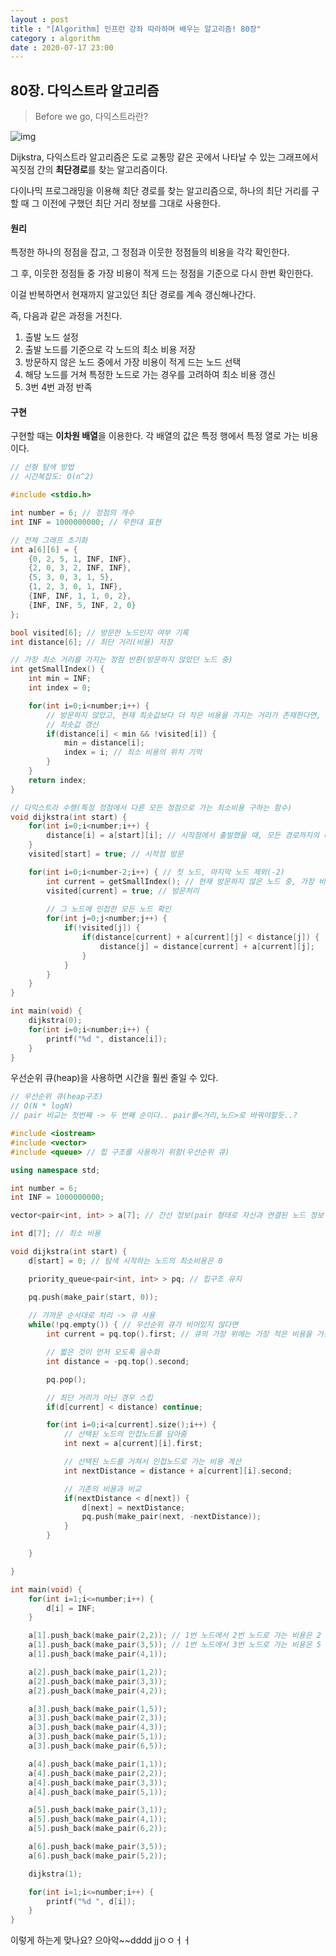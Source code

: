 ```yaml
---
layout : post
title : "[Algorithm] 인프런 강좌 따라하며 배우는 알고리즘! 80장"
category : algorithm
date : 2020-07-17 23:00
---
```


## 80장. 다익스트라 알고리즘

> Before we go, 다익스트라란?

![img](https://upload.wikimedia.org/wikipedia/commons/5/57/Dijkstra_Animation.gif)

Dijkstra, 다익스트라 알고리즘은 도로 교통망 같은 곳에서 나타날 수 있는 그래프에서 꼭짓점 간의 **최단경로**를 찾는 알고리즘이다.

다이나믹 프로그래밍을 이용해 최단 경로를 찾는 알고리즘으로, 하나의 최단 거리를 구할 때 그 이전에 구했던 최단 거리 정보를 그대로 사용한다.

#### 원리

특정한 하나의 정점을 잡고, 그 정점과 이웃한 정점들의 비용을 각각 확인한다.

그 후, 이웃한 정점들 중 가장 비용이 적게 드는 정점을 기준으로 다시 한번 확인한다.

이걸 반복하면서 현재까지 알고있던 최단 경로를 계속 갱신해나간다.

즉, 다음과 같은 과정을 거친다.

1. 출발 노드 설정
2. 출발 노드를 기준으로 각 노드의 최소 비용 저장
3. 방문하지 않은 노드 중에서 가장 비용이 적게 드는 노드 선택
4. 해당 노드를 거쳐 특정한 노드로 가는 경우를 고려하여 최소 비용 갱신
5. 3번 4번 과정 반족

#### 구현

구현할 때는 **이차원 배열**을 이용한다. 각 배열의 값은 특정 행에서 특정 열로 가는 비용이다.

```c++
// 선형 탐색 방법
// 시간복잡도: O(n^2)

#include <stdio.h>

int number = 6; // 정점의 개수
int INF = 1000000000; // 무한대 표현 

// 전체 그래프 초기화
int a[6][6] = {
    {0, 2, 5, 1, INF, INF},
    {2, 0, 3, 2, INF, INF},
    {5, 3, 0, 3, 1, 5},
    {1, 2, 3, 0, 1, INF},
    {INF, INF, 1, 1, 0, 2},
    {INF, INF, 5, INF, 2, 0}
};

bool visited[6]; // 방문한 노드인지 여부 기록 
int distance[6]; // 최단 거리(비용) 저장

// 가장 최소 거리를 가지는 정점 반환(방문하지 않았던 노드 중)
int getSmallIndex() { 
    int min = INF;
    int index = 0;

    for(int i=0;i<number;i++) {
        // 방문하지 않았고, 현재 최솟값보다 더 작은 비용을 가지는 거리가 존재한다면,
        // 최솟값 갱신
        if(distance[i] < min && !visited[i]) {
            min = distance[i];
            index = i; // 최소 비용의 위치 기억 
        }
    }
    return index;  
}

// 다익스트라 수행(특정 정점에서 다른 모든 정점으로 가는 최소비용 구하는 함수)
void dijkstra(int start) {
    for(int i=0;i<number;i++) {
        distance[i] = a[start][i]; // 시작점에서 출발했을 때, 모든 경로까지의 비용 담아줌 
    }
    visited[start] = true; // 시작점 방문

    for(int i=0;i<number-2;i++) { // 첫 노드, 마지막 노드 제외(-2)
        int current = getSmallIndex(); // 현재 방문하지 않은 노드 중, 가장 비용이 적게드는 인덱스를 가져오고,
        visited[current] = true; // 방문처리
        
        // 그 노드에 인접한 모든 노드 확인
        for(int j=0;j<number;j++) {
            if(!visited[j]) {
                if(distance[current] + a[current][j] < distance[j]) {
                    distance[j] = distance[current] + a[current][j];
                }
            }
        }
    }
}

int main(void) {
    dijkstra(0);
    for(int i=0;i<number;i++) {
        printf("%d ", distance[i]);
    } 
}
```

우선순위 큐(heap)을 사용하면 시간을 훨씬 줄일 수 있다.

```c++
// 우선순위 큐(heap구조)
// O(N * logN)
// pair 비교는 첫번째 -> 두 번째 순이다.. pair를<거리,노드>로 바꿔야할듯..?

#include <iostream>
#include <vector>
#include <queue> // 힙 구조를 사용하기 위함(우선순위 큐)

using namespace std;

int number = 6;
int INF = 1000000000;

vector<pair<int, int> > a[7]; // 간선 정보(pair 형태로 자신과 연결된 노드 정보 저장)

int d[7]; // 최소 비용

void dijkstra(int start) {
    d[start] = 0; // 탐색 시작하는 노드의 최소비용은 0

    priority_queue<pair<int, int> > pq; // 힙구조 유지

    pq.push(make_pair(start, 0));
    
    // 가까운 순서대로 처리 -> 큐 사용
    while(!pq.empty()) { // 우선순위 큐가 비어있지 않다면 
        int current = pq.top().first; // 큐의 가장 위에는 가장 적은 비용을 가진 node의 정보가 들어있다.

        // 짧은 것이 먼저 오도록 음수화
        int distance = -pq.top().second;

        pq.pop();

        // 최단 거리가 아닌 경우 스킵
        if(d[current] < distance) continue;

        for(int i=0;i<a[current].size();i++) {
            // 선택된 노드의 인접노드를 담아줌 
            int next = a[current][i].first;

            // 선택된 노드를 거쳐서 인접노드로 가는 비용 계산
            int nextDistance = distance + a[current][i].second;

            // 기존의 비용과 비교
            if(nextDistance < d[next]) {
                d[next] = nextDistance;
                pq.push(make_pair(next, -nextDistance));
            }
        }

    }

}

int main(void) {
    for(int i=1;i<=number;i++) {
        d[i] = INF;
    }

    a[1].push_back(make_pair(2,2)); // 1번 노드에서 2번 노드로 가는 비용은 2
    a[1].push_back(make_pair(3,5)); // 1번 노드에서 3번 노드로 가는 비용은 5
    a[1].push_back(make_pair(4,1));

    a[2].push_back(make_pair(1,2));
    a[2].push_back(make_pair(3,3));
    a[2].push_back(make_pair(4,2));

    a[3].push_back(make_pair(1,5));
    a[3].push_back(make_pair(2,3));
    a[3].push_back(make_pair(4,3));
    a[3].push_back(make_pair(5,1));
    a[3].push_back(make_pair(6,5));

    a[4].push_back(make_pair(1,1));
    a[4].push_back(make_pair(2,2));
    a[4].push_back(make_pair(3,3));
    a[4].push_back(make_pair(5,1));

    a[5].push_back(make_pair(3,1));
    a[5].push_back(make_pair(4,1)); 
    a[5].push_back(make_pair(6,2));

    a[6].push_back(make_pair(3,5));
    a[6].push_back(make_pair(5,2));

    dijkstra(1);

    for(int i=1;i<=number;i++) {
        printf("%d ", d[i]);
    }
}
```

이렇게 하는게 맞나요?
으아악~~dddd
jjㅇㅇㅓㅓ